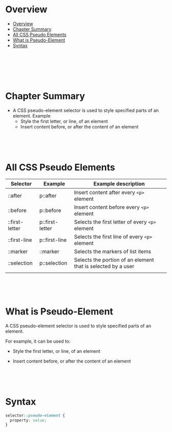 # Overview

- [Overview](#overview)
- [Chapter Summary](#chapter-summary)
- [All CSS Pseudo Elements](#all-css-pseudo-elements)
- [What is Pseudo-Element](#what-is-pseudo-element)
- [Syntax](#syntax)

&nbsp;

&nbsp;

&nbsp;

# Chapter Summary

- A CSS pseudo-element selector is used to style specified parts of an element. Example
  - Style the first letter, or line, of an element
  - Insert content before, or after the content of an element

&nbsp;

&nbsp;

# All CSS Pseudo Elements

| Selector       | Example         | Example description                                          |
| -------------- | --------------- | ------------------------------------------------------------ |
| ::after        | p::after        | Insert content after every `<p>` element                     |
| ::before       | p::before       | Insert content before every `<p>` element                    |
| ::first-letter | p::first-letter | Selects the first letter of every `<p>` element              |
| ::first-line   | p::first-line   | Selects the first line of every `<p>` element                |
| ::marker       | ::marker        | Selects the markers of list items                            |
| ::selection    | p::selection    | Selects the portion of an element that is selected by a user |
|                |                 |                                                              |

&nbsp;

&nbsp;

# What is Pseudo-Element

A CSS pseudo-element selector is used to style specified parts of an element.

For example, it can be used to:

- Style the first letter, or line, of an element

- Insert content before, or after the content of an element

&nbsp;

&nbsp;

# Syntax

```css
selector::pseudo-element {
  property: value;
}
```
